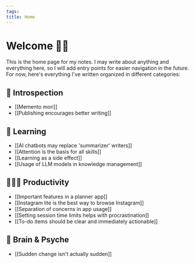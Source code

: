 ```yaml
---
tags: 
title: Home
---
```

# Welcome 🙋🏻

This is the home page for my notes. I may write about anything and everything here, so I will add entry points for easier navigation in the future. For now, here's everything I've written organized in different categories:

## 💭 Introspection
- [[Memento mori]]
- [[Publishing encourages better writing]]
## 📝 Learning
- [[AI chatbots may replace 'summarizer' writers]]
- [[Attention is the basis for all skills]]
- [[Learning as a side effect]]
- [[Usage of LLM models in knowledge management]]
## 🧑🏻‍💻 Productivity
- [[Important features in a planner app]]
- [[Instagram lite is the best way to browse Instagram]]
- [[Separation of concerns in app usage]]
- [[Setting session time limits helps with procrastination]]
- [[To-do items should be clear and immediately actionable]]
## 🧠 Brain & Psyche
- [[Sudden change isn't actually sudden]]
